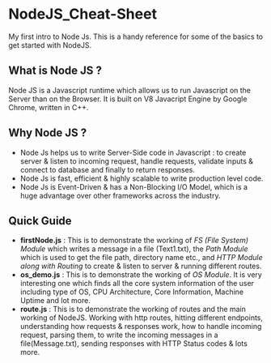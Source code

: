 # NodeJS_Cheat-Sheet
My first intro to Node Js. This is a handy reference for some of the basics to get started with NodeJS.


## What is Node JS ?
Node JS is a Javascript runtime which allows us to run Javascript on the Server than on the Browser. It is built on V8 Javacript Engine by Google Chrome, written in C++.

## Why Node JS ?
* Node Js helps us to write Server-Side code in Javascript : to create server & listen to incoming request, handle requests, validate inputs & connect to database and finally to return responses.
* Node Js is fast, efficient & highly scalable to write production level code.
* Node Js is Event-Driven & has a Non-Blocking I/O Model, which is a huge advantage over other frameworks across the industry.

## Quick Guide 
* __firstNode.js__ : This is to demonstrate the working of *FS (File System) Module* which writes a message in a file (Text1.txt), the *Path Module* which is used to get the file path, directory name etc., and *HTTP Module along with Routing* to create & listen to server & running different routes. 
* __os_demo.js__ : This is to demonstrate the working of *OS Module*. It is very interesting one which finds all the core system information of the user including type of OS, CPU Architecture, Core Information, Machine Uptime and lot more.
* __route.js__ : This is to demonstrate the working of routes and the main working of NodeJS. Working with http routes, hitting different endpoints, understanding how requests & responses work, how to handle incoming request, parsing them, to write the incoming messages in a file(Message.txt), sending responses with HTTP Status codes & lots more.
